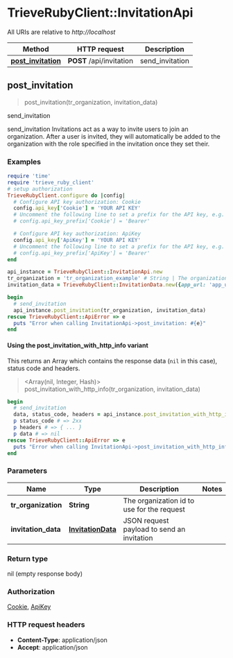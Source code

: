 # TrieveRubyClient::InvitationApi

All URIs are relative to *http://localhost*

| Method | HTTP request | Description |
| ------ | ------------ | ----------- |
| [**post_invitation**](InvitationApi.md#post_invitation) | **POST** /api/invitation | send_invitation |


## post_invitation

> post_invitation(tr_organization, invitation_data)

send_invitation

send_invitation  Invitations act as a way to invite users to join an organization. After a user is invited, they will automatically be added to the organization with the role specified in the invitation once they set their.

### Examples

```ruby
require 'time'
require 'trieve_ruby_client'
# setup authorization
TrieveRubyClient.configure do |config|
  # Configure API key authorization: Cookie
  config.api_key['Cookie'] = 'YOUR API KEY'
  # Uncomment the following line to set a prefix for the API key, e.g. 'Bearer' (defaults to nil)
  # config.api_key_prefix['Cookie'] = 'Bearer'

  # Configure API key authorization: ApiKey
  config.api_key['ApiKey'] = 'YOUR API KEY'
  # Uncomment the following line to set a prefix for the API key, e.g. 'Bearer' (defaults to nil)
  # config.api_key_prefix['ApiKey'] = 'Bearer'
end

api_instance = TrieveRubyClient::InvitationApi.new
tr_organization = 'tr_organization_example' # String | The organization id to use for the request
invitation_data = TrieveRubyClient::InvitationData.new({app_url: 'app_url_example', email: 'email_example', organization_id: 'organization_id_example', redirect_uri: 'redirect_uri_example', user_role: 37}) # InvitationData | JSON request payload to send an invitation

begin
  # send_invitation
  api_instance.post_invitation(tr_organization, invitation_data)
rescue TrieveRubyClient::ApiError => e
  puts "Error when calling InvitationApi->post_invitation: #{e}"
end
```

#### Using the post_invitation_with_http_info variant

This returns an Array which contains the response data (`nil` in this case), status code and headers.

> <Array(nil, Integer, Hash)> post_invitation_with_http_info(tr_organization, invitation_data)

```ruby
begin
  # send_invitation
  data, status_code, headers = api_instance.post_invitation_with_http_info(tr_organization, invitation_data)
  p status_code # => 2xx
  p headers # => { ... }
  p data # => nil
rescue TrieveRubyClient::ApiError => e
  puts "Error when calling InvitationApi->post_invitation_with_http_info: #{e}"
end
```

### Parameters

| Name | Type | Description | Notes |
| ---- | ---- | ----------- | ----- |
| **tr_organization** | **String** | The organization id to use for the request |  |
| **invitation_data** | [**InvitationData**](InvitationData.md) | JSON request payload to send an invitation |  |

### Return type

nil (empty response body)

### Authorization

[Cookie](../README.md#Cookie), [ApiKey](../README.md#ApiKey)

### HTTP request headers

- **Content-Type**: application/json
- **Accept**: application/json


